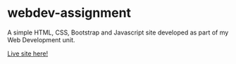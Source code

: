 # webdev-assignment
A simple HTML, CSS, Bootstrap and Javascript site developed as part of my Web Development unit.

<a href="https://lahiruhet.github.io/amtshipping">Live site here!</a>

